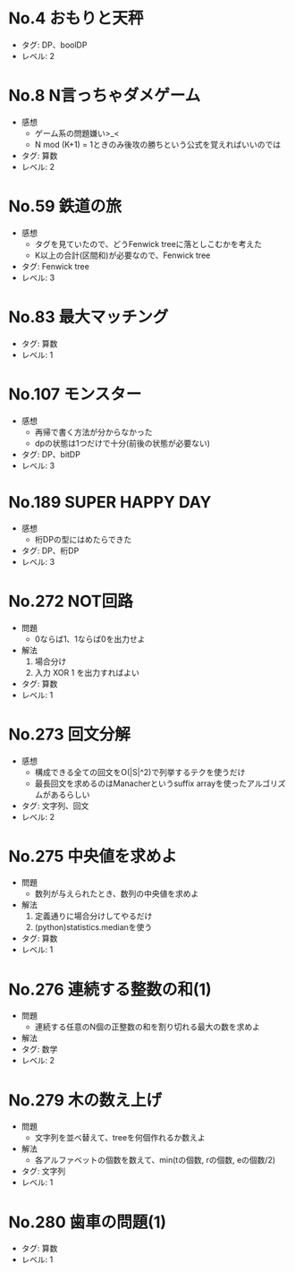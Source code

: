 # No.4 おもりと天秤

- タグ: DP、boolDP
- レベル: 2

# No.8 N言っちゃダメゲーム

- 感想
    - ゲーム系の問題嫌い>_<
    - N mod (K+1) = 1ときのみ後攻の勝ちという公式を覚えればいいのでは
- タグ: 算数
- レベル: 2

# No.59 鉄道の旅

- 感想
    - タグを見ていたので、どうFenwick treeに落としこむかを考えた
    - K以上の合計(区間和)が必要なので、Fenwick tree
- タグ: Fenwick tree
- レベル: 3

# No.83 最大マッチング

- タグ: 算数
- レベル: 1

# No.107 モンスター

- 感想
    - 再帰で書く方法が分からなかった
    - dpの状態は1つだけで十分(前後の状態が必要ない)
- タグ: DP、bitDP
- レベル: 3

# No.189 SUPER HAPPY DAY

- 感想
    - 桁DPの型にはめたらできた
- タグ: DP、桁DP
- レベル: 3

# No.272 NOT回路

- 問題
    - 0ならば1、1ならば0を出力せよ
- 解法
    1. 場合分け
    2. 入力 XOR 1 を出力すればよい
- タグ: 算数
- レベル: 1

# No.273 回文分解

- 感想
    - 構成できる全ての回文をO(|S|^2)で列挙するテクを使うだけ
    - 最長回文を求めるのはManacherというsuffix arrayを使ったアルゴリズムがあるらしい
- タグ: 文字列、回文
- レベル: 2

# No.275 中央値を求めよ

- 問題
    - 数列が与えられたとき、数列の中央値を求めよ
- 解法
    1. 定義通りに場合分けしてやるだけ
    2. (python)statistics.medianを使う
- タグ: 算数
- レベル: 1

# No.276 連続する整数の和(1)

- 問題
    - 連続する任意のN個の正整数の和を割り切れる最大の数を求めよ
- 解法
- タグ: 数学
- レベル: 2

# No.279 木の数え上げ

- 問題
    - 文字列を並べ替えて、treeを何個作れるか数えよ
- 解法
    - 各アルファベットの個数を数えて、min(tの個数, rの個数, eの個数/2)
- タグ: 文字列
- レベル: 1

# No.280 歯車の問題(1)

- タグ: 算数
- レベル: 1
